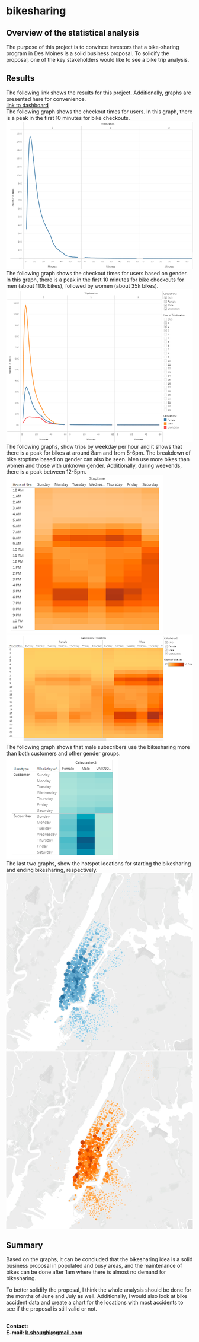 # bikesharing
## Overview of the statistical analysis
The purpose of this project is to convince investors that a bike-sharing program in Des Moines is a solid business proposal. To solidify the proposal, one of the key stakeholders would like to see a bike trip analysis.
## Results
The following link shows the results for this project. Additionally, graphs are presented here for convenience.  
[link to dashboard](https://public.tableau.com/app/profile/kian1419/viz/Kian/Story1#1)  
The following graph shows the checkout times for users. In this graph, there is a peak in the first 10 minutes for bike checkouts. 
![img1](https://github.com/kshoughi/bikesharing/blob/main/Screenshots/checkout_times_for_users.png?raw=true)  
The following graph shows the checkout times for users based on gender. In this graph, there is a peak in the first 10 minutes for bike checkouts for men (about 110k bikes), followed by women (about 35k bikes).     
![img2](https://github.com/kshoughi/bikesharing/blob/main/Screenshots/checkout_times_by_gender.png?raw=true)  
The following graphs, show trips by weekday per hour and it shows that there is a peak for bikes at around 8am and from 5-6pm. The breakdown of bike stoptime based on gender can also be seen. Men use more bikes than women and those with unknown gender. Additionally, during weekends, there is a peak between 12-5pm.  
![img3](https://github.com/kshoughi/bikesharing/blob/main/Screenshots/Trips_by_weekday_per_hour.png?raw=true)   
![img4](https://github.com/kshoughi/bikesharing/blob/main/Screenshots/Trips_by_gender.png?raw=true)  
The following graph shows that male subscribers use the bikesharing more than both customers and other gender groups.  
![img5](https://github.com/kshoughi/bikesharing/blob/main/Screenshots/User_trips_by_gender.png?raw=true)   
The last two graphs, show the hotspot locations for starting the bikesharing and ending bikesharing, respectively.  
![img6](https://github.com/kshoughi/bikesharing/blob/main/Screenshots/top_starting_locations.png?raw=true) 
![img7](https://github.com/kshoughi/bikesharing/blob/main/Screenshots/top_ending_locations.png?raw=true)  
## Summary 
Based on the graphs, it can be concluded that the bikesharing idea is a solid business proposal in populated and busy areas, and the maintenance of bikes can be done after 1am where there is almost no demand for bikesharing.  
  
To better solidify the proposal, I think the whole analysis should be done for the months of June and July as well. Additionally, I would also look at bike accident data and create a chart for the locations with most accidents to see if the proposal is still valid or not.  

## 
**Contact:**  
**E-mail: k.shoughi@gmail.com**
